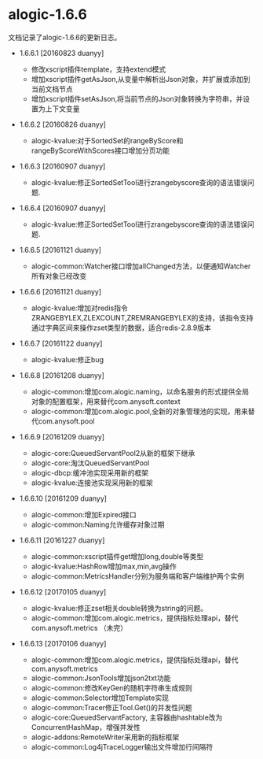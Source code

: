alogic-1.6.6
============

文档记录了alogic-1.6.6的更新日志。

- 1.6.6.1 [20160823 duanyy]
	 - 修改xscript插件template，支持extend模式
	 - 增加xscript插件getAsJson,从变量中解析出Json对象，并扩展或添加到当前文档节点
	 - 增加xscript插件setAsJson,将当前节点的Json对象转换为字符串，并设置为上下文变量
	 
- 1.6.6.2 [20160826 duanyy] 
 	 - alogic-kvalue:对于SortedSet的rangeByScore和rangeByScoreWithScores接口增加分页功能

- 1.6.6.3 [20160907 duanyy] 
	 - alogic-kvalue:修正SortedSetTool进行zrangebyscore查询的语法错误问题.
	 
- 1.6.6.4 [20160907 duanyy] 
	 - alogic-kvalue:修正SortedSetTool进行zrangebyscore查询的语法错误问题.	 
	 
- 1.6.6.5 [20161121 duanyy] 
	- alogic-common:Watcher接口增加allChanged方法，以便通知Watcher所有对象已经改变
	
- 1.6.6.6 [20161121 duanyy]
	- alogic-kvalue:增加对redis指令ZRANGEBYLEX,ZLEXCOUNT,ZREMRANGEBYLEX的支持，该指令支持通过字典区间来操作zset类型的数据，适合redis-2.8.9版本
	
- 1.6.6.7 [20161122 duanyy]
	- alogic-kvalue:修正bug
	
- 1.6.6.8 [20161208 duanyy]
	- alogic-common:增加com.alogic.naming，以命名服务的形式提供全局对象的配置框架，用来替代com.anysoft.context
	- alogic-common:增加com.alogic.pool,全新的对象管理池的实现，用来替代com.anysoft.pool
	
- 1.6.6.9 [20161209 duanyy]
	- alogic-core:QueuedServantPool2从新的框架下继承
	- alogic-core:淘汰QueuedServantPool
	- alogic-dbcp:缓冲池实现采用新的框架
	- alogic-kvalue:连接池实现采用新的框架
	
- 1.6.6.10 [20161209 duanyy]
	- alogic-common:增加Expired接口
	- alogic-common:Naming允许缓存对象过期
	
- 1.6.6.11 [20161227 duanyy]
	- alogic-common:xscript插件get增加long,double等类型
	- alogic-kvalue:HashRow增加max,min,avg操作
	- alogic-common:MetricsHandler分别为服务端和客户端维护两个实例

- 1.6.6.12 [20170105 duanyy]
	- alogic-kvalue:修正zset相关double转换为string的问题。
	- alogic-common:增加com.alogic.metrics，提供指标处理api，替代com.anysoft.metrics （未完）
	
- 1.6.6.13 [20170106 duanyy] 
	- alogic-common:增加com.alogic.metrics，提供指标处理api，替代com.anysoft.metrics
	- alogic-common:JsonTools增加json2txt功能
	- alogic-common:修改KeyGen的随机字符串生成规则
	- alogic-common:Selector增加Template实现
	- alogic-common:Tracer修正Tool.Get()的并发性问题
	- alogic-core:QueuedServantFactory, 主容器由hashtable改为ConcurrentHashMap，增强并发性
	- alogic-addons:RemoteWriter采用新的指标框架
	- alogic-common:Log4jTraceLogger输出文件增加行间隔符
	
	